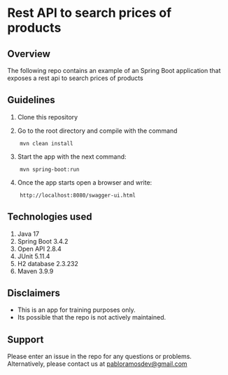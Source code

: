 # Rest API to search prices of products


## Overview
The following repo contains an example of an Spring Boot application that exposes a rest api
to search prices of products

## Guidelines

1. Clone this repository

2. Go to the root directory and compile with the command

```shell
	mvn clean install
```

3. Start the app with the next command:

```shell
	mvn spring-boot:run
```

4. Once the app starts open a browser and write:

```text
	http://localhost:8080/swagger-ui.html
```

## Technologies used

1. Java 17
2. Spring Boot 3.4.2
3. Open API 2.8.4
4. JUnit 5.11.4
5. H2 database 2.3.232
6. Maven 3.9.9

## Disclaimers
* This is an app for training purposes only.
* Its possible that the repo is not actively maintained.

## Support
Please enter an issue in the repo for any questions or problems.
<br> Alternatively, please contact us at pabloramosdev@gmail.com